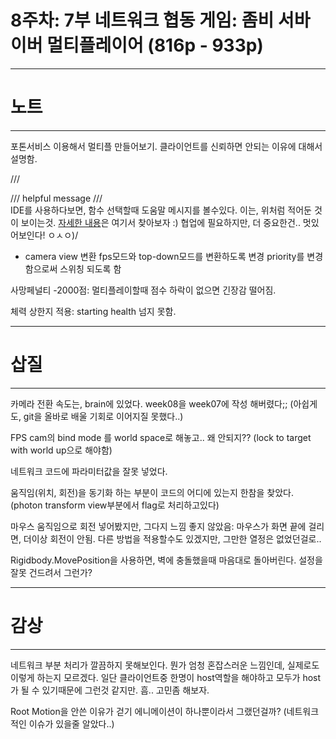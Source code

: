 # 8주차: 7부 네트워크 협동 게임: 좀비 서바이버 멀티플레이어 (816p - 933p)

---
# 노트
---
포톤서비스 이용해서 멀티플 만들어보기.
클라이언트를 신뢰하면 안되는 이유에 대해서 설명함.

/// <summary>
/// helpful message
/// </summary>
IDE를 사용하다보면, 함수 선택할때 도움말 메시지를 볼수있다.
이는, 위처럼 적어둔 것이 보이는것.
[자세한 내용](https://docs.microsoft.com/ko-kr/dotnet/csharp/language-reference/xmldoc/recommended-tags)은 여기서 찾아보자 :)
협업에 필요하지만, 더 중요한건.. 멋있어보인다! ㅇㅅㅇ)/

- camera view 변환
fps모드와 top-down모드를 변환하도록 변경
priority를 변경함으로써 스위칭 되도록 함

사망페널티 -2000점: 멀티플레이할때 점수 하락이 없으면 긴장감 떨어짐.

체력 상한지 적용: starting health 넘지 못함.


---
# 삽질
---
카메라 전환 속도는, brain에 있었다.
week08을 week07에 작성 해버렸다;; (아쉽게도, git을 올바로 배울 기회로 이어지질 못했다..)

FPS cam의 bind mode 를 world space로 해놓고.. 왜 안되지??
(lock to target with world up으로 해야함)

네트워크 코드에 파라미터값을 잘못 넣었다.

움직임(위치, 회전)을 동기화 하는 부분이 코드의 어디에 있는지 한참을 찾았다.
(photon transform view부분에서 flag로 처리하고있다)

마우스 움직임으로 회전 넣어봤지만, 그다지 느낌 좋지 않았음: 마우스가 화면 끝에 걸리면, 더이상 회전이 안됨. 다른 방법을 적용할수도 있겠지만, 그만한 열정은 없었던걸로..

Rigidbody.MovePosition을 사용하면, 벽에 충돌했을때 마음대로 돌아버린다. 설정을 잘못 건드려서 그런가? 


---
# 감상
---
네트워크 부분 처리가 깔끔하지 못해보인다.
뭔가 엄청 혼잡스러운 느낌인데, 실제로도 이렇게 하는지 모르겠다.
일단 클라이언트중 한명이 host역할을 해야하고 모두가 host가 될 수 있기때문에 그런것 같지만. 흠.. 고민좀 해보자.

Root Motion을 안쓴 이유가 걷기 에니메이션이 하나뿐이라서 그랬던걸까? (네트워크적인 이슈가 있을줄 알았다..)

